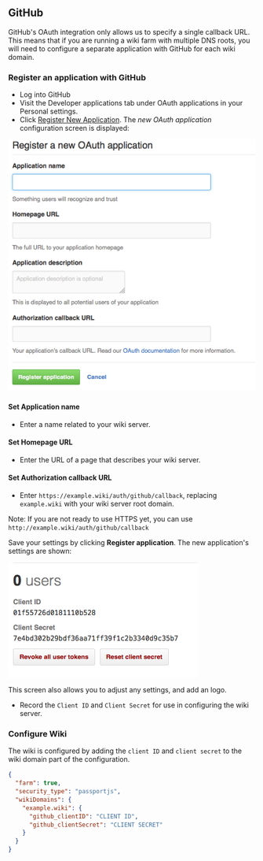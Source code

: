 ## GitHub

GitHub's OAuth integration only allows us to specify a single callback URL. This means that if you are running a wiki farm with multiple DNS roots, you will need to configure a separate application with GitHub for each wiki domain.

### Register an application with GitHub

* Log into GitHub
* Visit the Developer applications tab under OAuth applications in your Personal settings.
* Click [Register New Application](https://github.com/settings/applications/new). The *new OAuth application* configuration screen is displayed:

![GitHub New OAuth Application](./images/github-new-app.png)

#### Set Application name

* Enter a name related to your wiki server.

#### Set Homepage URL

* Enter the URL of a page that describes your wiki server.

#### Set Authorization callback URL

* Enter `https://example.wiki/auth/github/callback`, replacing `example.wiki` with your wiki server root domain.

Note: If you are not ready to use HTTPS yet, you can use `http://example.wiki/auth/github/callback`

Save your settings by clicking **Register application**. The new application's settings are shown:

![GitHub Application Summary](./images/github-app-summary.png)

This screen also allows you to adjust any settings, and add an logo.

* Record the `Client ID` and `Client Secret` for use in configuring the wiki server.

### Configure Wiki

The wiki is configured by adding the `client ID` and `client secret` to the wiki domain part of the configuration.

```JSON
{
  "farm": true,
  "security_type": "passportjs",
  "wikiDomains": {
    "example.wiki": {
      "github_clientID": "CLIENT ID",
      "github_clientSecret": "CLIENT SECRET"
    }
  }
}
```
